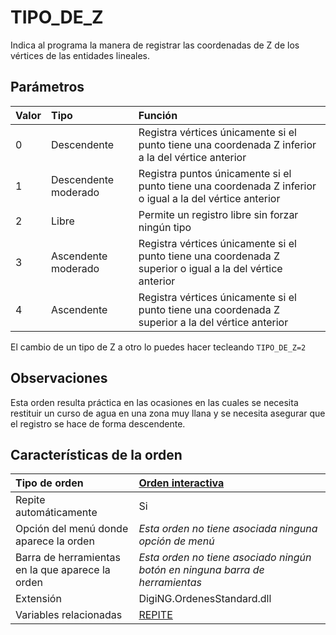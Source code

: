 # TIPO\_DE\_Z

Indica al programa la manera de registrar las coordenadas de Z de los vértices de las entidades lineales.

## Parámetros

| Valor | Tipo | Función |
| :--- | :--- | :--- |
| 0 | Descendente | Registra vértices únicamente si el punto tiene una coordenada Z inferior a la del vértice anterior |
| 1 | Descendente moderado | Registra puntos únicamente si el punto tiene una coordenada Z inferior o igual a la del vértice anterior |
| 2 | Libre | Permite un registro libre sin forzar ningún tipo |
| 3 | Ascendente moderado | Registra vértices únicamente si el punto tiene una coordenada Z superior o igual a la del vértice anterior |
| 4 | Ascendente | Registra vértices únicamente si el punto tiene una coordenada Z superior a la del vértice anterior |

El cambio de un tipo de Z a otro lo puedes hacer tecleando `TIPO_DE_Z=2`

## Observaciones

Esta orden resulta práctica en las ocasiones en las cuales se necesita restituir un curso de agua en una zona muy llana y se necesita asegurar que el registro se hace de forma descendente.

## Características de la orden

| Tipo de orden | [Orden interactiva](tipo-de-z.md) |
| :--- | :--- |
| Repite automáticamente | Si |
| Opción del menú donde aparece la orden | _Esta orden no tiene asociada ninguna opción de menú_ |
| Barra de herramientas en la que aparece la orden | _Esta orden no tiene asociado ningún botón en ninguna barra de herramientas_ |
| Extensión | DigiNG.OrdenesStandard.dll |
| Variables relacionadas | [REPITE](/digi3d-net/referencia/ventana-de-dibujo/variables/r/repite.md) |

